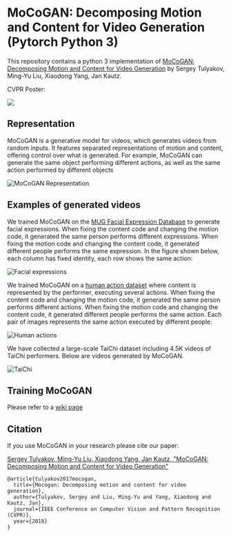 # MoCoGAN: Decomposing Motion and Content for Video Generation (Pytorch Python 3)

This repository contains a python 3 implementation of [MoCoGAN: Decomposing Motion and Content for Video Generation](http://arxiv.org/abs/1707.04993) by Sergey Tulyakov, Ming-Yu Liu, Xiaodong Yang, Jan Kautz.

CVPR Poster:

[<img src="https://github.com/sergeytulyakov/mocogan/raw/master/poster/cvpr-poster-mocogan.jpg">](https://github.com/sergeytulyakov/mocogan/raw/master/poster/cvpr-poster-mocogan.pdf)

## Representation

MoCoGAN is a generative model for videos, which generates videos from random inputs. It features separated representations of motion and content, offering control over what is generated. For example, MoCoGAN can generate the same object performing different actions, as well as the same action performed by different objects

![MoCoGAN Representation](https://github.com/sergeytulyakov/mocogan/raw/master/doc/controlling-content-and-motion.png)

## Examples of generated videos

<!---
All videos in this section are generated by MoCoGAN.
-->

We trained MoCoGAN on the [MUG Facial Expression Database](https://mug.ee.auth.gr/fed/) to generate facial expressions. When fixing the content code and changing the motion code, it generated the same person performs different expressions. When fixing the motion code and changing the content code, it generated different people performs the same expression. In the figure shown below, each column has fixed identity, each row shows the same action:

![Facial expressions](https://github.com/sergeytulyakov/mocogan/raw/master/doc/faces.gif "Facial expressions")

<!---
We trained MoCoGAN on a synthetically generated dataset of moving shapes. The color, shape and size of each moving shape represent content. Action is a specific motion direction. The shapes move bottom-top and right-left along a random Bezier curve.

![Shape motion](https://github.com/sergeytulyakov/mocogan/raw/master/doc/shapes.gif "Shape motion")
-->

We trained MoCoGAN on a [human action dataset](http://www.wisdom.weizmann.ac.il/~vision/SpaceTimeActions.html) where content is represented by the performer, executing several actions. When fixing the content code and changing the motion code, it generated the same person performs different actions. When fixing the motion code and changing the content code, it generated different people performs the same action. Each pair of images represents the same action executed by different people:

![Human actions](https://github.com/sergeytulyakov/mocogan/raw/master/doc/action.gif "Human actions")


We have collected a large-scale TaiChi dataset including 4.5K videos of TaiChi performers. Below are videos generated by MoCoGAN.

![TaiChi](https://github.com/sergeytulyakov/mocogan/raw/master/doc/taichi.gif "TaiChi")


## Training MoCoGAN

Please refer to a [wiki page](https://github.com/sergeytulyakov/mocogan/wiki/Training-MoCoGAN)

## Citation

If you use MoCoGAN in your research please cite our paper:

[Sergey Tulyakov, Ming-Yu Liu, Xiaodong Yang, Jan Kautz, "MoCoGAN: Decomposing Motion and Content for Video Generation"](https://arxiv.org/abs/1707.04993)

```
@article{tulyakov2017mocogan,
  title={Mocogan: Decomposing motion and content for video generation},
  author={Tulyakov, Sergey and Liu, Ming-Yu and Yang, Xiaodong and Kautz, Jan},
  journal={IEEE Conference on Computer Vision and Pattern Recognition (CVPR)},
  year={2018}
}
```
